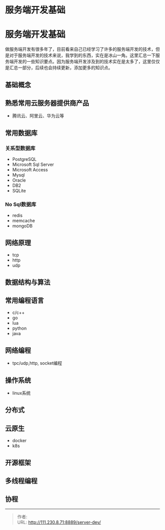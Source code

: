 # 服务端开发基础


<!--more-->
# 服务端开发基础
做服务端开发有很多年了，目前看来自己已经学习了许多的服务端开发的技术，但是对于服务端开发的技术来说，我学到的东西，实在是冰山一角。这里汇总一下服务端开发的一些知识要点。因为服务端开发涉及到的技术实在是太多了，这里仅仅是汇总一部分，后续也会持续更新，添加更多的知识点。

## 基础概念


## 熟悉常用云服务器提供商产品
- 腾讯云、阿里云、华为云等

## 常用数据库
### 关系型数据库
- PostgreSQL
- Microsoft Sql Server
- Microsoft Access
- Mysql
- Oracle
- DB2
- SQLite

### No Sql数据库
- redis
- memcache
- mongoDB

## 网络原理
- tcp
- http
- udp

## 数据结构与算法

## 常用编程语言
- c/c++
- go
- lua
- python
- java

## 网络编程
- tpc/udp,http, socket编程

## 操作系统
- linux系统

## 分布式

## 云原生
- docker
- k8s

## 开源框架

## 多线程编程

## 协程


---

> 作者:   
> URL: http://111.230.8.71:8889/server-dev/  

